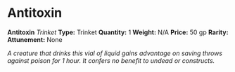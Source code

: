 # Antitoxin

**Antitoxin**
_Trinket_
**Type:** Trinket
**Quantity:** 1
**Weight:** N/A
**Price:** 50 gp
**Rarity:** 
**Attunement:** None

*A creature that drinks this vial of liquid gains advantage on saving throws against poison for 1 hour. It confers no benefit to undead or constructs.*